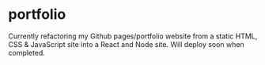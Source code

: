 # portfolio
Currently refactoring my Github pages/portfolio website from a static HTML, CSS & JavaScript site into a React and Node site.  Will deploy soon when completed.
